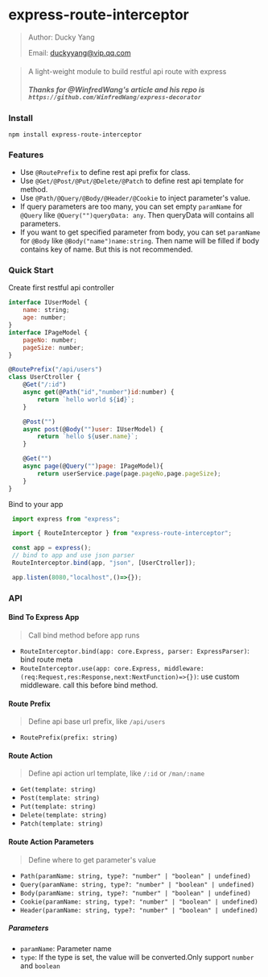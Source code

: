 # express-route-interceptor

> Author: Ducky Yang
>
> Email: duckyyang@vip.qq.com

#### 
> A light-weight module to build restful api route with express
>
> ##### Thanks for @WinfredWang's article and his repo is `https://github.com/WinfredWang/express-decorator`

### Install

```
npm install express-route-interceptor
```

### Features

- Use `@RoutePrefix` to define rest api prefix for class.
- Use `@Get/@Post/@Put/@Delete/@Patch` to define rest api template for method.
- Use `@Path/@Query/@Body/@Header/@Cookie` to inject parameter's value.
- If query parameters are too many, you can set empty `paramName` for `@Query` like `@Query("")queryData: any`. Then queryData will contains all parameters. 
- If you want to get specified parameter from body, you can set `paramName` for `@Body` like `@Body("name")name:string`. Then name will be filled if body contains key of name. But this is not recommended. 

### Quick Start

Create first restful api controller

```javascript
interface IUserModel {
    name: string;
    age: number;
}
interface IPageModel {
    pageNo: number;
    pageSize: number;
}

@RoutePrefix("/api/users")
class UserCtroller {
    @Get("/:id")
    async get(@Path("id","number")id:number) {
        return `hello world ${id}`;
    }

    @Post("") 
    async post(@Body("")user: IUserModel) {
        return `hello ${user.name}`;
    }

    @Get("")
    async page(@Query("")page: IPageModel){
        return userService.page(page.pageNo,page.pageSize);
    }
}
```

Bind to your app

```javascript
 import express from "express";

 import { RouteInterceptor } from "express-route-interceptor";

 const app = express();
 // bind to app and use json parser
 RouteInterceptor.bind(app, "json", [UserCtroller]);

 app.listen(8080,"localhost",()=>{});
```

### API

#### Bind To Express App
> Call bind method before app runs

- `RouteInterceptor.bind(app: core.Express, parser: ExpressParser)`: bind route meta
- `RouteInterceptor.use(app: core.Express, middleware:(req:Request,res:Response,next:NextFunction)=>{})`: use custom middleware. call this before bind method.

#### Route Prefix
> Define api base url prefix, like `/api/users`

- `RoutePrefix(prefix: string)`
#### Route Action
> Define api action url template, like `/:id` or `/man/:name`

- `Get(template: string)`
- `Post(template: string)`
- `Put(template: string)`
- `Delete(template: string)`
- `Patch(template: string)`
#### Route Action Parameters
> Define where to get parameter's value

- `Path(paramName: string, type?: "number" | "boolean" | undefined)` 
- `Query(paramName: string, type?: "number" | "boolean" | undefined)`
- `Body(paramName: string, type?: "number" | "boolean" | undefined)`
- `Cookie(paramName: string, type?: "number" | "boolean" | undefined)`
- `Header(paramName: string, type?: "number" | "boolean" | undefined)`

##### Parameters
- `paramName`: Parameter name
- `type`: If the type is set, the value will be converted.Only support `number` and `boolean`
